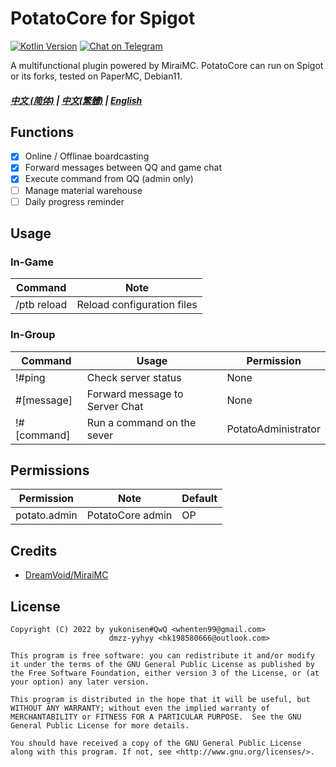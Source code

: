 # PotatoCore for Spigot

[![Kotlin Version](https://img.shields.io/badge/Kotlin-1.6.21-blue.svg)](https://kotlinlang.org)
[![Chat on Telegram](https://img.shields.io/badge/Chat%20on-Telegram-brightgreen.svg)](https://t.me/curiousersgames)

A multifunctional plugin powered by MiraiMC.
PotatoCore can run on Spigot or its forks, tested on PaperMC, Debian11.

##### [中文 (简体)](https://github.com/dmzz-yyhyy/PotatoCore/blob/main/README.md) | [中文(繁體)](https://github.com/dmzz-yyhyy/PotatoCore/blob/main/README_zh-Hant.md) | [English](https://github.com/dmzz-yyhyy/PotatoCore/blob/main/README_en-US.md)

## Functions

- [x] Online / Offlinae boardcasting
- [x] Forward messages between QQ and game chat
- [x] Execute command from QQ (admin only)
- [ ] Manage material warehouse
- [ ] Daily progress reminder

## Usage

### In-Game

| Command       | Note                         |
|---------------|------------------------------|
| /ptb reload   | Reload configuration files   |

### In-Group

| Command    | Usage                          | Permission          |
|------------|--------------------------------|---------------------|
| !#ping     | Check server status            | None                |
| #[message] | Forward message to Server Chat | None                |
| !#[command]| Run a command on the sever     | PotatoAdministrator |

## Permissions

| Permission      | Note             | Default |
|-----------------|------------------|---------|
| potato.admin    | PotatoCore admin | OP      |

## Credits
- [DreamVoid/MiraiMC](https://github.com/DreamVoid/MiraiMC)

## License

```
Copyright (C) 2022 by yukonisen#QwQ <whenten99@gmail.com>
                      dmzz-yyhyy <hk198580666@outlook.com>

This program is free software: you can redistribute it and/or modify
it under the terms of the GNU General Public License as published by
the Free Software Foundation, either version 3 of the License, or (at
your option) any later version.

This program is distributed in the hope that it will be useful, but
WITHOUT ANY WARRANTY; without even the implied warranty of
MERCHANTABILITY or FITNESS FOR A PARTICULAR PURPOSE.  See the GNU
General Public License for more details.

You should have received a copy of the GNU General Public License
along with this program. If not, see <http://www.gnu.org/licenses/>.
```
